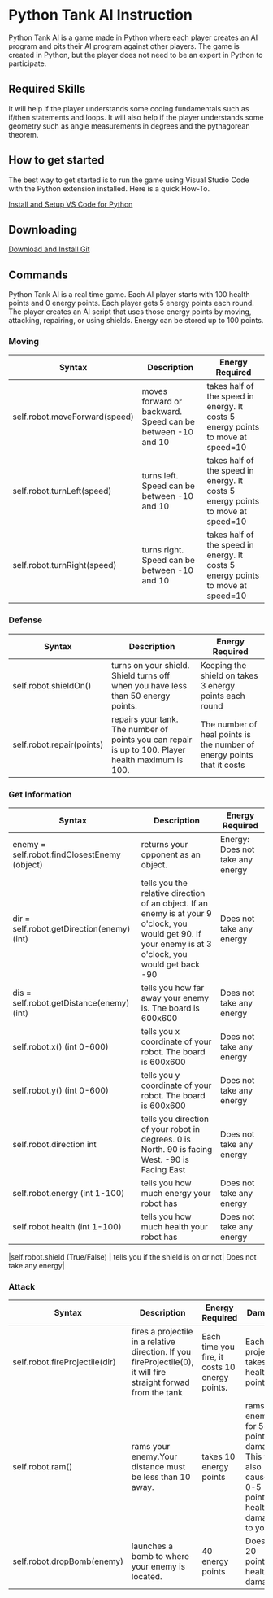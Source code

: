 Python Tank AI Instruction
==========================

Python Tank AI is a game made in Python where each player creates an AI program and pits their AI program against other players.  The game is created in Python, but the player does not need to be an expert in Python to participate.  

Required Skills
---------------
It will help if the player understands some coding fundamentals such as if/then statements and loops.  It will also help if the player understands some geometry such as angle measurements in degrees and the pythagorean theorem.

How to get started
------------------
The best way to get started is to run the game using Visual Studio Code with the Python extension installed.  Here is a quick How-To.

[Install and Setup VS Code for Python](./VSCode_Setup.md)

## Downloading

[Download and Install Git](./InstallGit.md)

## Commands
Python Tank AI is a real time game.  Each AI player starts with 100 health points and 0 energy points.  Each player gets 5 energy points each round.  The player creates an AI script that uses those energy points by moving, attacking, repairing, or using shields.  Energy can be stored up to 100 points.  

### Moving

|Syntax|Description|Energy Required|
|------|-----------|---------------|
self.robot.moveForward(speed)|moves forward or backward.  Speed can be between -10 and 10|takes half of the speed in energy.    It costs 5 energy points to move at speed=10|
|self.robot.turnLeft(speed)|turns left.  Speed can be between -10 and 10| takes half of the speed in energy.  It costs 5 energy points to move at speed=10|
|self.robot.turnRight(speed)|turns right.  Speed can be between -10 and 10| takes half of the speed in energy.  It costs 5 energy points to move at speed=10|

### Defense
|Syntax|Description|Energy Required|
|------|-----------|---------------|
|self.robot.shieldOn()|turns on your shield.  Shield turns off when you have less than 50 energy points. |Keeping the shield on takes 3 energy points each round|
|self.robot.repair(points)|repairs your tank.  The number of points you can repair is up to 100.  Player health maximum is 100.|The number of heal points is the number of energy points that it costs|


### Get Information
|Syntax|Description|Energy Required|
|------|-----------|---------------|
|enemy = self.robot.findClosestEnemy  (object)| returns your opponent as an object.|Energy: Does not take any energy|
|dir = self.robot.getDirection(enemy)  (int) | tells you the relative direction of an object.  If an enemy is at your 9 o'clock, you would get 90. If your enemy is at 3 o'clock, you would get back -90|Does not take any energy|
|dis = self.robot.getDistance(enemy)  (int) | tells you how far away your enemy is.  The board is 600x600 | Does not take any energy|
|self.robot.x() (int 0-600)| tells you x coordinate of your robot. The board is 600x600 | Does not take any energy|
|self.robot.y() (int 0-600)| tells you y coordinate of your robot. The board is 600x600 | Does not take any energy|
|self.robot.direction int | tells you direction of your robot in degrees.  0 is North.  90 is facing West.  -90 is Facing East | Does not take any energy|
|self.robot.energy (int 1-100) | tells you how much energy your robot has| Does not take any energy|
|self.robot.health (int 1-100) | tells you how much health your robot has| Does not take any energy|

|self.robot.shield (True/False) | tells you if the shield is on or not| Does not take any energy|


### Attack
|Syntax|Description|Energy Required|Damage|
|------|-----------|---------------|------|
|self.robot.fireProjectile(dir) | fires a projectile in a relative direction.  If you fireProjectile(0), it will fire straight forwad from the tank| Each time you fire, it costs 10 energy points. |Each projectile takes 1 health point.|
|self.robot.ram()|rams your enemy.Your distance must be less than 10 away. | takes 10 energy points | rams the enemy for 5-15 points of damage. This will also cause 0-5 points of health damage to you|
|self.robot.dropBomb(enemy) |launches a bomb to where your enemy is located. |40 energy points |Does 5-20 points of health damage.|

